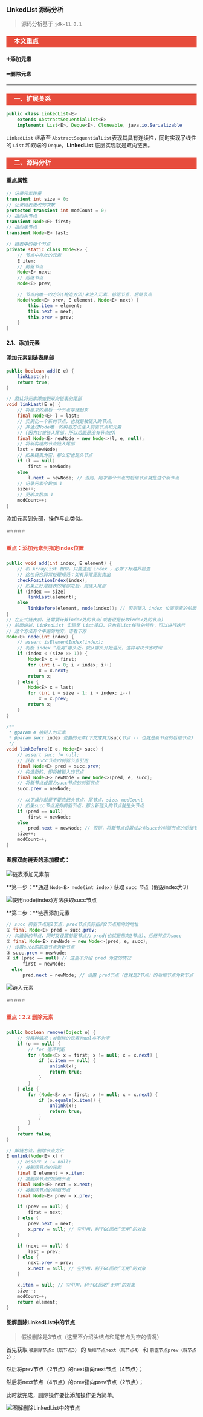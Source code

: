 ### LinkedList 源码分析

> 源码分析基于 `jdk-11.0.1`

<h3 style="padding-bottom:6px; padding-left:20px; color:#ffffff; background-color:#E74C3C;">本文重点</h3>

#### :heavy_plus_sign:添加元素

#### :heavy_minus_sign:删除元素

---

<h3 style="padding-bottom:6px; padding-left:20px; color:#ffffff; background-color:#E74C3C;">一、扩展关系</h3>

```java
public class LinkedList<E>
    extends AbstractSequentialList<E>
    implements List<E>, Deque<E>, Cloneable, java.io.Serializable
```

`LinkedList` 继承至 `AbstractSequentialList`表现其具有连续性，同时实现了线性的 `List` 和双端的 `Deque`，**LinkedList** 底层实现就是双向链表。



<h3 style="padding-bottom:6px; padding-left:20px; color:#ffffff; background-color:#E74C3C;">二、源码分析</h3>

#### 重点属性

```java
// 记录元素数量
transient int size = 0;
// 记录链表更改的次数
protected transient int modCount = 0;
// 指向头节点
transient Node<E> first;
// 指向尾节点
transient Node<E> last;

// 链表中的每个节点
private static class Node<E> {
    // 节点中存放的元素
    E item;
    // 前驱节点
    Node<E> next;
    // 后继节点
    Node<E> prev;

    // 节点内唯一的方法(构造方法)来注入元素、前驱节点、后继节点
    Node(Node<E> prev, E element, Node<E> next) {
        this.item = element;
        this.next = next;
        this.prev = prev;
    }
}
```



#### 2.1、添加元素

#### 添加元素到链表尾部

```java
public boolean add(E e) {
    linkLast(e);
    return true;
}

// 默认将元素添加到双向链表的尾部
void linkLast(E e) {
    // 将原来的最后一个节点存储起来
    final Node<E> l = last;
    // 实例化一个新的节点，也就是被链入的节点，
    // 并通过Node唯一的构造方法注入前驱节点和元素
    // (因为它被链入尾部，所以后面是没有节点的)
    final Node<E> newNode = new Node<>(l, e, null);
    // 将新构建的节点链入尾部
    last = newNode;
    // 如果链表为空，那么它也是头节点
    if (l == null)
        first = newNode;
    else
        l.next = newNode; // 否则，刚才那个节点的后继节点就是这个新节点
    // 记录元素个数加 1
    size++;
    // 更改次数加 1
    modCount++;
}
```

添加元素到头部，操作与此类似。

:star::star::star::star::star:
<h4 style="padding-bottom:6px; color:#E74C3C;">重点：添加元素到指定index位置</h4>

```java
public void add(int index, E element) {
    // 和 ArrayList 相似，只要遇到 index ，必做下标越界检查
    // 这也符合异常处理规范：如有异常提前抛出
    checkPositionIndex(index);
    // 如果正好是链表的尾部之后，则链入尾部
    if (index == size)
        linkLast(element);
    else
        linkBefore(element, node(index)); // 否则链入 index 位置元素的前面
}
// 在正式链表前，还需要计算index处的节点(或者说是获取index处的节点)
// 前面说过，LinkedList 实现至 List接口，它也有List线性的特性，可以进行迭代
// 这个方法有个牛逼的地方，请看下方
Node<E> node(int index) {
    // assert isElementIndex(index);
    // 判断 index “距离”哪头近，就从哪头开始遍历，这样可以节省时间
    if (index < (size >> 1)) {
        Node<E> x = first;
        for (int i = 0; i < index; i++)
            x = x.next;
        return x;
    } else {
        Node<E> x = last;
        for (int i = size - 1; i > index; i--)
            x = x.prev;
        return x;
    }
}

/**
 * @param e 被链入的元素
 * @param succ index 位置的元素(下文成其为succ节点 -- 也就是新节点的后继节点)
 */
void linkBefore(E e, Node<E> succ) {
    // assert succ != null;
    // 获取 succ节点的前驱节点引用
    final Node<E> pred = succ.prev;
    // 构造新的、即将被链入的节点
    final Node<E> newNode = new Node<>(pred, e, succ);
    // 将新节点设置为succ节点的前驱节点
    succ.prev = newNode;
    
    // 以下操作就是不要忘记头节点、尾节点、size、modCount
    // 如果succ节点没有前驱节点，那么新链入的节点就是头节点
    if (pred == null)
        first = newNode;
    else
        pred.next = newNode; // 否则，将新节点设置成之前succ的前驱节点的后继节点
    size++;
    modCount++;
}
```

#### 图解双向链表的添加模式：

![链表添加元素前](https://i.loli.net/2018/12/13/5c11ddc17ae7d.png)

**第一步：**通过 `Node<E> node(int index)` 获取 `succ 节点`（假设index为3）

![使用node(index)方法获取succ节点](https://i.loli.net/2018/12/13/5c11dde93ead8.png)

**第二步：**链表添加元素

```java
// succ 前驱节点是2节点，pred节点实际指向2节点指向的地址
① final Node<E> pred = succ.prev;
// 构造新的节点，同时又设置前驱节点为 pred(也就是指向2节点)、后继节点为succ
② final Node<E> newNode = new Node<>(pred, e, succ);
// 设置succ的前驱节点为新节点
③ succ.prev = newNode;
④ if (pred == null) // 这里不介绍 pred 为空的情况
      first = newNode;
  else
      pred.next = newNode; // 设置 pred节点（也就是2节点）的后继节点为新节点
```

![链入元素](https://i.loli.net/2018/12/13/5c11de21eb83f.png)



:star::star::star::star::star:
<h4 style="padding-bottom:6px; color:#E74C3C;">重点：2.2 删除元素</h4>

```java
public boolean remove(Object o) {
    // 分两种情况：被删除的元素为nul与不为空
    if (o == null) {
        // for 循环判断
        for (Node<E> x = first; x != null; x = x.next) {
            if (x.item == null) {
                unlink(x);
                return true;
            }
        }
    } else {
        for (Node<E> x = first; x != null; x = x.next) {
            if (o.equals(x.item)) {
                unlink(x);
                return true;
            }
        }
    }
    return false;
}

// 解链方法，删除节点方法
E unlink(Node<E> x) {
    // assert x != null;
    // 被删除节点的元素
    final E element = x.item;
    // 被删除节点的后继节点
    final Node<E> next = x.next;
    // 被删除节点的前驱节点
    final Node<E> prev = x.prev;

    if (prev == null) {
        first = next;
    } else {
        prev.next = next;
        x.prev = null; // 空引用，利于GC回收“无用”的对象
    }

    if (next == null) {
        last = prev;
    } else {
        next.prev = prev;
        x.next = null; // 空引用，利于GC回收“无用”的对象
    }

    x.item = null; // 空引用，利于GC回收“无用”的对象
    size--;
    modCount++;
    return element;
}
```

#### 图解删除LinkedList中的节点

> 假设删除是3节点（这里不介绍头结点和尾节点为空的情况）

首先获取 `被删除节点x（既节点3）` 的 `后继节点next（既节点4）` 和 `前驱节点prev（既节点2）`;

然后将prev节点（2节点）的next指向next节点（4节点）；

然后将next节点（4节点）的prev指向prev节点（2节点）；

此时就完成，删除操作要比添加操作更为简单。

![图解删除LinkedList中的节点](https://i.loli.net/2018/12/13/5c11de4ecaad8.png)